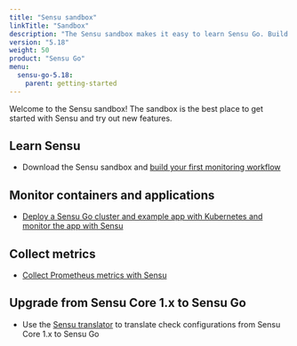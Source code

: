 ```yaml
---
title: "Sensu sandbox"
linkTitle: "Sandbox"
description: "The Sensu sandbox makes it easy to learn Sensu Go. Build your first monitoring workflow and set up container and application monitoring. There’s also a lesson plan for upgrading from Sensu Core 1.x to Sensu Go!"
version: "5.18"
weight: 50
product: "Sensu Go"
menu:
  sensu-go-5.18:
    parent: getting-started
---
```


Welcome to the Sensu sandbox! The sandbox is the best place to get started with Sensu and try out new features.

## Learn Sensu
- Download the Sensu sandbox and [build your first monitoring workflow][1]

## Monitor containers and applications
- [Deploy a Sensu Go cluster and example app with Kubernetes and monitor the app with Sensu][2]

## Collect metrics
- [Collect Prometheus metrics with Sensu][3]

## Upgrade from Sensu Core 1.x to Sensu Go
- Use the [Sensu translator][4] to translate check configurations from Sensu Core 1.x to Sensu Go

[1]: ../learn-sensu/
[2]: https://github.com/sensu/sensu-k8s-quick-start
[3]: ../prometheus-metrics/
[4]: https://github.com/sensu/sandbox/tree/master/sensu-go/lesson_plans/check-upgrade/
